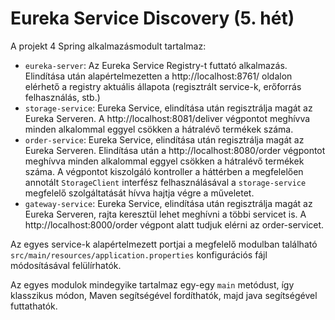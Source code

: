 # Eureka Service Discovery (5. hét)

A projekt 4 Spring alkalmazásmodult tartalmaz:
* `eureka-server`: Az Eureka Service Registry-t futtató alkalmazás. Elindítása után alapértelmezetten a http://localhost:8761/ oldalon elérhető a registry aktuális állapota (regisztrált service-k, erőforrás felhasználás, stb.)
* `storage-service`: Eureka Service, elindítása után regisztrálja magát az Eureka Serveren. A http://localhost:8081/deliver végpontot meghívva minden alkalommal eggyel csökken a hátralévő termékek száma.
* `order-service`: Eureka Service, elindítása után regisztrálja magát az Eureka Serveren. Elindítása után a http://localhost:8080/order végpontot meghívva minden alkalommal eggyel csökken a hátralévő termékek száma. A végpontot kiszolgáló kontroller a háttérben a megfelelően annotált `StorageClient` interfész felhasználásával a `storage-service` megfelelő szolgáltatását hívva hajtja végre a műveletet.
* `gateway-service`: Eureka Service, elindítása után regisztrálja magát az Eureka Serveren, rajta keresztül lehet meghívni a többi servicet is. A http://localhost:8000/order végpont alatt tudjuk elérni az order-servicet.

Az egyes service-k alapértelmezett portjai a megfelelő modulban található `src/main/resources/application.properties` konfigurációs fájl módosításával felülírhatók.

Az egyes modulok mindegyike tartalmaz egy-egy `main` metódust, így klasszikus módon, Maven segítségével fordíthatók, majd java segítségével futtathatók.
